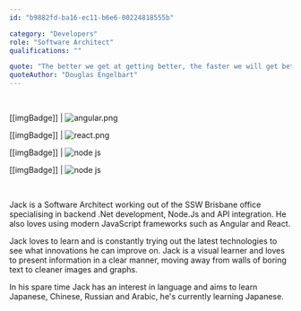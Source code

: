 ```yaml
---
id: "b9882fd-ba16-ec11-b6e6-00224818555b"

category: "Developers"
role: "Software Architect"
qualifications: ""

quote: "The better we get at getting better, the faster we will get better"
quoteAuthor: "Douglas Engelbart"
---
```


[Editing your profile]: https://github.com/SSWConsulting/People/wiki/3.-Editing-your-profile

<br/>

[[imgBadge]]
| ![angular.png](../badges/Developer-angular.png)

[[imgBadge]]
| ![react.png](../badges/Developer-react.png)

[[imgBadge]]
| ![node js](../badges/Developer-node-js.png)

[[imgBadge]]
| ![node js](../badges/Developer-dotnet-core.png)


<br/>

Jack is a Software Architect working out of the SSW Brisbane office specialising in backend .Net development, Node.Js and API integration. He also loves using modern JavaScript frameworks such as Angular and React.

Jack loves to learn and is constantly trying out the latest technologies to see what innovations he can improve on. Jack is a visual learner and loves to present information in a clear manner, moving away from walls of boring text to cleaner images and graphs.

 In his spare time Jack has an interest in language and aims to learn Japanese, Chinese, Russian and Arabic, he's currently learning Japanese.


